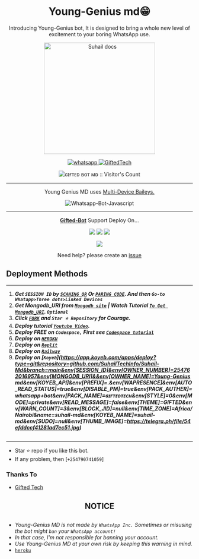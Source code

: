  <h1 align="center"> Young-Genius md😁 </h1> 
<p align="center"> Introducing Young-Genius bot, It is designed to bring a whole new level of excitement to your boring WhatsApp use. </p>

<p align="center">
  <a href="https://github.com/Giftedmaurice/gifted-bot-md">
    <img alt="Suhail docs" height="300" src="https://telegra.ph/file/54efddccf41281ad7ec51.jpg">
  </a>
</p>
    
   
   
<p align="center">
  <a href="https://wa.me/+254790741059?text=Hello+Bro--+I+Need+Help.+I+messaged+you+from+Young-Genius md" target="_blank">
    <img alt="whatsapp" src="https://img.shields.io/badge/ Whatsapp -25D366?style=for-the-badge&logo=whatsapp&logoColor=white" />
 
  <a aria-label="Genius MD is free to use" href="https://github.com/Giftedmaurice/gifted-bot-md" target="_blank">
    <img alt="GiftedTech" src="https://img.shields.io/youtube/channel/subscribers/UCU071AMRqcd5mfTdCgJFwPg" target="_blank" />
  </a>

</p>
<p align="center"><img src="https://profile-counter.glitch.me/{SuhailTechInfo}/count.svg" alt="ɢɪғᴛᴇᴅ ʙᴏᴛ ᴍᴅ :: Visitor's Count" /></p>

---




<p align="center"> Young Genius MD uses
  <a href="https://github.com/adiwajshing/Baileys">Multi-Device Baileys.</a>
</p>
<p align="center">
  <img title="Whatsapp-Bot-Javascript" src="https://img.shields.io/badge/Javascript-363303?style=for-the-badge&logo=javascript&logoColor=c6c631"></img>
</p>

---

<p align="center">
  <a href="https://github.com/Giftedmaurice/gifted-bot-md"><b>Gifted-Bot</b></a> Support Deploy On...
</p>


</p>
<p align="center">
  <a href="https://dashboard.heroku.com/new?template=https%3A%2F%2Fgithub.com%2FGiftedmaurice%2Fgifted-bot-md"><img src="https://img.shields.io/badge/heroku-9d7acc?style=for-the-badge&logo=heroku&logoColor=430098"></a>
  <a href="https://suhail-web01.vercel.app/replit.html"><img src="https://img.shields.io/badge/replit-253c99?style=for-the-badge&logo=replit&logoColor=F26207"></a>
  <a href="https://app.koyeb.com/apps/deploy?type=git&repository=github.com/Giftedmaurice/gifted-bot-md&branch=main&env[SESSION_ID]&env[OWNER_NUMBER]=254762016957&env[MONGODB_URI]&&env[OWNER_NAME]=ɢɪғᴛᴇᴅ ᴛᴇᴄʜ&env[KOYEB_API]&env[PREFIX]=.&env[WAPRESENCE]&env[AUTO_READ_STATUS]=true&env[DISABLE_PM]=false&env[PACK_AUTHER]=whatsapp+bot&env[PACK_NAME]=ɢɪғᴛᴇᴅ ᴛᴇᴄʜ&env[STYLE]=0&env[MODE]=private&env[READ_MESSAGE]=false&env[THEME]=GIFTED&env[WARN_COUNT]=3&env[BLOCK_JID]=null&env[TIME_ZONE]=Africa/Nairobi&name=gifted-tech&env[KOYEB_NAME]=suhail-md&env[SUDO]=null&env[THUMB_IMAGE]=https://telegra.ph/file/54efddccf41281ad7ec51.jpg"><img src="https://img.shields.io/badge/koyeb-033604?style=for-the-badge&logo=koyeb&logoColor=white"></a>
</p>
<p align="center">
  <a href="https://youtu.be/3NdJb6_1cJM"><img src="https://img.shields.io/badge/CodeSpace-green?colorA=%23ff000&colorB=%23017e40&style=for-the-badge&logo=git&logoColor=white"></a>
</p>
<p align="center">Need help? please create an <a href="https://github.com/Giftedmaurice/gifted-bot-md/issues">issue</a></p>


    
   
## Deployment Methods
---
1.  ***Get `SESSION ID` by [`SCANING QR`](https://qr-scan.giftedtechnexus.co.ke) Or [`PARING CODE`](https://replit.com/@mauricegift045/GiftedMD-Pairing-Code#index.js). And then `Go-to Whatapp>Three dots>Linked Devices`***
2.  ***Get Mongodb_URI from [`Mongodb site`](https://www.mongodb.com/) | Watch Tutorial [`To Get Mongodb_URI`](https://youtu.be/6rnftFl0fAI). `Optional`***
3.  ***Click [`FORK`](https://github.com/Giftedmaurice/gifted-bot-md/fork) and `Star ⭐ Repository` for Courage.***
4.  ***Deploy tutorial [`Youtube Video`](https://youtu.be/6rnftFl0fAI).***
5.  ***Deploy FREE on `Codespace,` First see [`Codespace tutorial`](https://youtu.be/3NdJb6_1cJM)***
6.  ***Deploy on [`HEROKU`](https://dashboard.heroku.com/new?template=https%3A%2F%2Fgithub.com%2FGiftedmaurice%2Fgifted-bot-md)***
7.  ***Deploy on [`Replit`](https://replit.com/github/Giftedmaurice/gifted-bot-md)***
8.  ***Deploy on [`Railway`](https://railway.app/template/GZOvIe?referralCode=wVDLrh)***
9.  ***Deploy on [`Koyeb`](https://app.koyeb.com/apps/deploy?type=git&repository=github.com/SuhailTechInfo/Suhail-Md&branch=main&env[SESSION_ID]&env[OWNER_NUMBER]=254762016957&env[MONGODB_URI]&&env[OWNER_NAME]=Young-Genius md&env[KOYEB_API]&env[PREFIX]=.&env[WAPRESENCE]&env[AUTO_READ_STATUS]=true&env[DISABLE_PM]=true&env[PACK_AUTHER]=whatsapp+bot&env[PACK_NAME]=ɢɪғᴛᴇᴅᴛᴇᴄʜ&env[STYLE]=0&env[MODE]=private&env[READ_MESSAGE]=false&env[THEME]=GIFTED&env[WARN_COUNT]=3&env[BLOCK_JID]=null&env[TIME_ZONE]=Africa/Nairobi&name=suhail-md&env[KOYEB_NAME]=suhail-md&env[SUDO]=null&env[THUMB_IMAGE]=https://telegra.ph/file/54efddccf41281ad7ec51.jpg)***

##
---


- Star ⭐ repo if you like this bot.
- If any problem, then [`+254790741059`]


### Thanks To
- [Gifted Tech](https://github.com/Giftedmaurice) 




<h2 align="center">  NOTICE
</h2>
   
## 
- *Young-Genius MD is not made by `WhatsApp Inc.` Sometimes or misusing the bot might `ban` your `WhatsApp account!`*
- *In that case, I'm not responsible for banning your account.*
- *Use Young-Genius MD at your own risk by keeping this warning in mind.*
- [`heroku`]( https://dashboard.heroku.com/new?template=https://github.com/Giftedmaurice/gifted-bot-md)
